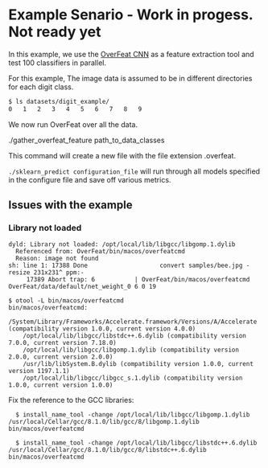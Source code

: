# Example Senario - Work in progess. Not ready yet

In this example, we use the [OverFeat CNN](https://github.com/sermanet/OverFeat) as a feature extraction tool and test 100  classifiers in parallel. 

For this example, The image data is assumed to be in different directories for each digit class.

``` bash
$ ls datasets/digit_example/
0	1	2	3	4	5	6	7	8	9
```

We now run OverFeat over all the data.

./gather_overfeat_feature path_to_data_classes 

This command will create a new file with the file extension .overfeat. 

```./sklearn_predict configuration_file``` will run through all models specified in the configure file and save off various metrics.


## Issues with the example

### Library not loaded
```
dyld: Library not loaded: /opt/local/lib/libgcc/libgomp.1.dylib
  Referenced from: OverFeat/bin/macos/overfeatcmd
  Reason: image not found
sh: line 1: 17388 Done                    convert samples/bee.jpg -resize 231x231^ ppm:-
     17389 Abort trap: 6           | OverFeat/bin/macos/overfeatcmd OverFeat/data/default/net_weight_0 6 0 19 
```
     
```
$ otool -L bin/macos/overfeatcmd
bin/macos/overfeatcmd:
    /System/Library/Frameworks/Accelerate.framework/Versions/A/Accelerate (compatibility version 1.0.0, current version 4.0.0)
    /opt/local/lib/libgcc/libstdc++.6.dylib (compatibility version 7.0.0, current version 7.18.0)
    /opt/local/lib/libgcc/libgomp.1.dylib (compatibility version 2.0.0, current version 2.0.0)
    /usr/lib/libSystem.B.dylib (compatibility version 1.0.0, current version 1197.1.1)
    /opt/local/lib/libgcc/libgcc_s.1.dylib (compatibility version 1.0.0, current version 1.0.0)
```

Fix the reference to the GCC libraries:

```
  $ install_name_tool -change /opt/local/lib/libgcc/libgomp.1.dylib /usr/local/Cellar/gcc/8.1.0/lib/gcc/8/libgomp.1.dylib bin/macos/overfeatcmd
```
  
```
  $ install_name_tool -change /opt/local/lib/libgcc/libstdc++.6.dylib /usr/local/Cellar/gcc/8.1.0/lib/gcc/8/libstdc++.6.dylib bin/macos/overfeatcmd
```